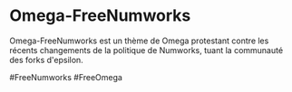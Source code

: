 # Omega-FreeNumworks

Omega-FreeNumworks est un thème de Omega protestant contre les récents changements de la politique de Numworks, tuant la communauté des forks d'epsilon.

#FreeNumworks #FreeOmega
